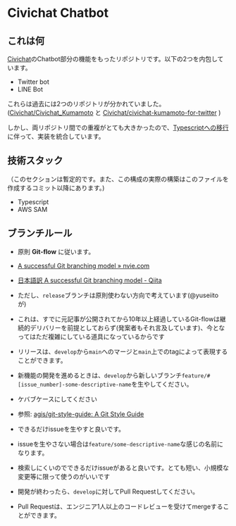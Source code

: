 # Civichat Chatbot

## これは何
[Civichat](https://civichat.jp/)のChatbot部分の機能をもったリポジトリです。以下の2つを内包しています。

- Twitter bot
- LINE Bot

これらは過去には2つのリポジトリが分かれていました。([Civichat/Civichat_Kumamoto](https://github.com/Civichat/Civichat_Kumamoto) と [Civichat/civichat-kumamoto-for-twitter](https://github.com/Civichat/civichat-kumamoto-for-twitter) )

しかし、両リポジトリ間での重複がとても大きかったので、[Typescriptへの移行](https://scrapbox.io/Civichat/議論:技術選定の話)に伴って、実装を統合しています。


## 技術スタック
（このセクションは暫定的です。また、この構成の実際の構築はこのファイルを作成するコミット以降にあります。)

- Typescript
- AWS SAM

## ブランチルール

- 原則 **Git-flow** に従います。
 - [A successful Git branching model » nvie.com](https://nvie.com/posts/a-successful-git-branching-model/)
 - [日本語訳 A successful Git branching model - Qiita](https://qiita.com/homhom44/items/9f13c646fa2619ae63d0])

- ただし、`release`ブランチは原則使わない方向で考えています(@yuseiito　が)
 - これは、すでに元記事が公開されてから10年以上経過しているGit-flowは継続的デリバリーを前提としておらず(発案者もそれ言及しています)、今となってはただ複雑にしている道具になっているからです
 - リリースは、`develop`から`main`へのマージと`main`上でのtagによって表現することができます。

- 新機能の開発を進めるときは、`develop`から新しいブランチ`feature/#[issue_number]-some-descriptive-name`を生やしてください。
 - ケバブケースにしてください
  - 参照: [agis/git-style-guide: A Git Style Guide](https://github.com/agis/git-style-guide)
 - できるだけissueを生やすと良いです。
 - issueを生やさない場合は`feature/some-descriptive-name`な感じの名前になります。
  - 検索しにくいのでできるだけissueがあると良いです。とても短い、小規模な変更等に限って使うのがいいです

- 開発が終わったら、`develop`に対してPull Requestしてください。
 - Pull Requestは、エンジニア1人以上のコードレビューを受けてmergeすることができます。
 
